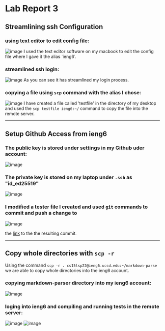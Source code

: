 # Lab Report 3

## Streamlining ssh Configuration

### using text editor to edit config file:
![image](https://user-images.githubusercontent.com/103202818/166837800-1ed6f561-af84-48e1-9bc8-ebb8dcb74e7d.png)
I used the text editor software on my macbook to edit the config file where I gave it the alias 'ieng6'.

### streamlined ssh login:
![image](https://user-images.githubusercontent.com/103202818/166835623-d7af7003-44e3-487e-a605-0d23a8d4e4a3.png)
As you can see it has streamlined my login process.

### copying a file using `scp` command with the alias I chose:
![image](https://user-images.githubusercontent.com/103202818/166846045-8d09913d-6736-47e6-8cf7-185853e2b3a1.png)
I have created a file called 'testfile' in the directory of my desktop and used the `scp testfile ieng6:~/` command to copy the file into the remote server. 

***

## Setup Github Access from ieng6

### The public key is stored under settings in my Github uder account: 
![image](https://user-images.githubusercontent.com/103202818/166864339-ce5d3214-7bde-4fab-9144-502b32cb3480.png)

### The private key is stored on my laptop under `.ssh` as "id_ed25519"
![image](https://user-images.githubusercontent.com/103202818/166864360-84eab54f-d0cc-480c-8e4e-3a89ca9f52bd.png)

### I modified a tester file I created and used `git` commands to commit and push a change to 
![image](https://user-images.githubusercontent.com/103202818/166864373-903ae391-569b-4ce1-a3b9-4d1e66093698.png)

the [link](https://github.com/jadechng/test/blob/main/labreport3test.md) to the the resulting commit.

***

## Copy whole directories with `scp -r`
Using the command `scp -r . cs15lsp22@ieng6.ucsd.edu:~/markdown-parse` we are able to copy whole directories into the ieng6 account.

### copying markdown-parser directory into my ieng6 account:
![image](https://user-images.githubusercontent.com/103202818/167029404-7c5efef3-24eb-49f4-9b3f-ec328347a5e9.png)


### loging into ieng6 and compiling and running tests in the remote server:
![image](https://user-images.githubusercontent.com/103202818/167029412-c7673d3c-6654-4fc4-abda-02e093dd6340.png)
![image](https://user-images.githubusercontent.com/103202818/167029416-bdf5deef-d23f-4553-b6cd-74308f2307d1.png)


